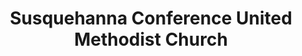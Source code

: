 ---
layout: repo
title: "Susquehanna Conference United Methodist Church"
id: 14125
permalink: repos/14125/
---